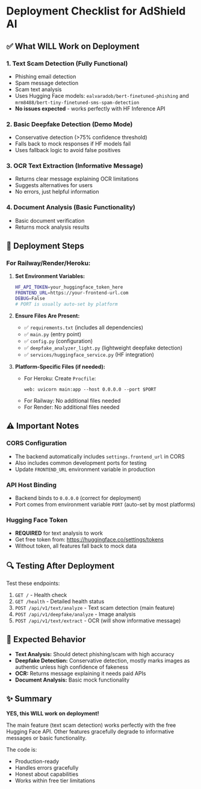 # Deployment Checklist for AdShield AI

## ✅ What WILL Work on Deployment

### 1. **Text Scam Detection** (Fully Functional)
- Phishing email detection
- Spam message detection  
- Scam text analysis
- Uses Hugging Face models: `ealvaradob/bert-finetuned-phishing` and `mrm8488/bert-tiny-finetuned-sms-spam-detection`
- **No issues expected** - works perfectly with HF Inference API

### 2. **Basic Deepfake Detection** (Demo Mode)
- Conservative detection (>75% confidence threshold)
- Falls back to mock responses if HF models fail
- Uses fallback logic to avoid false positives

### 3. **OCR Text Extraction** (Informative Message)
- Returns clear message explaining OCR limitations
- Suggests alternatives for users
- No errors, just helpful information

### 4. **Document Analysis** (Basic Functionality)
- Basic document verification
- Returns mock analysis results

## 🚀 Deployment Steps

### For Railway/Render/Heroku:

1. **Set Environment Variables:**
   ```bash
   HF_API_TOKEN=your_huggingface_token_here
   FRONTEND_URL=https://your-frontend-url.com
   DEBUG=False
   # PORT is usually auto-set by platform
   ```

2. **Ensure Files Are Present:**
   - ✅ `requirements.txt` (includes all dependencies)
   - ✅ `main.py` (entry point)
   - ✅ `config.py` (configuration)
   - ✅ `deepfake_analyzer_light.py` (lightweight deepfake detection)
   - ✅ `services/huggingface_service.py` (HF integration)

3. **Platform-Specific Files (if needed):**
   - For Heroku: Create `Procfile`:
     ```
     web: uvicorn main:app --host 0.0.0.0 --port $PORT
     ```
   - For Railway: No additional files needed
   - For Render: No additional files needed

## ⚠️ Important Notes

### CORS Configuration
- The backend automatically includes `settings.frontend_url` in CORS
- Also includes common development ports for testing
- Update `FRONTEND_URL` environment variable in production

### API Host Binding
- Backend binds to `0.0.0.0` (correct for deployment)
- Port comes from environment variable `PORT` (auto-set by most platforms)

### Hugging Face Token
- **REQUIRED** for text analysis to work
- Get free token from: https://huggingface.co/settings/tokens
- Without token, all features fall back to mock data

## 🔍 Testing After Deployment

Test these endpoints:
1. `GET /` - Health check
2. `GET /health` - Detailed health status
3. `POST /api/v1/text/analyze` - Text scam detection (main feature)
4. `POST /api/v1/deepfake/analyze` - Image analysis
5. `POST /api/v1/text/extract` - OCR (will show informative message)

## 📝 Expected Behavior

- **Text Analysis:** Should detect phishing/scam with high accuracy
- **Deepfake Detection:** Conservative detection, mostly marks images as authentic unless high confidence of fakeness
- **OCR:** Returns message explaining it needs paid APIs
- **Document Analysis:** Basic mock functionality

## ✨ Summary

**YES, this WILL work on deployment!** 

The main feature (text scam detection) works perfectly with the free Hugging Face API. Other features gracefully degrade to informative messages or basic functionality.

The code is:
- Production-ready
- Handles errors gracefully  
- Honest about capabilities
- Works within free tier limitations
